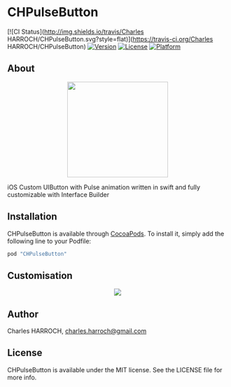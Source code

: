 # CHPulseButton

[![CI Status](http://img.shields.io/travis/Charles HARROCH/CHPulseButton.svg?style=flat)](https://travis-ci.org/Charles HARROCH/CHPulseButton)
[![Version](https://img.shields.io/cocoapods/v/CHPulseButton.svg?style=flat)](http://cocoapods.org/pods/CHPulseButton)
[![License](https://img.shields.io/cocoapods/l/CHPulseButton.svg?style=flat)](http://cocoapods.org/pods/CHPulseButton)
[![Platform](https://img.shields.io/cocoapods/p/CHPulseButton.svg?style=flat)](http://cocoapods.org/pods/CHPulseButton)

## About

<p align="center">
<img src="http://i.imgur.com/NtnPsjT.gif?1" width="230" height="218" />
</p>

iOS Custom UIButton with Pulse animation written in swift and fully customizable with Interface Builder

## Installation

CHPulseButton is available through [CocoaPods](http://cocoapods.org). To install
it, simply add the following line to your Podfile:

```ruby
pod "CHPulseButton"
```

## Customisation

<p align="center">
<img src="http://i.imgur.com/FY2se4P.png"/>
</p>

## Author

Charles HARROCH, charles.harroch@gmail.com

## License

CHPulseButton is available under the MIT license. See the LICENSE file for more info.
